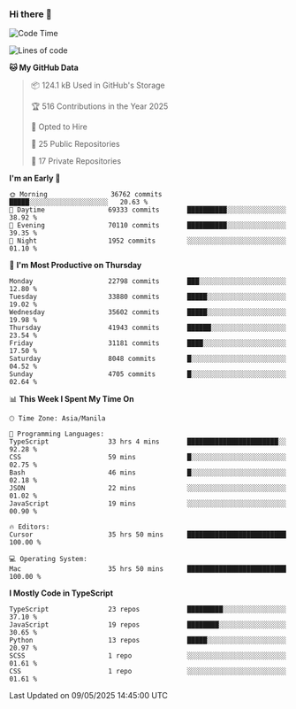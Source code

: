 ### Hi there 👋

<!--START_SECTION:waka-->
![Code Time](http://img.shields.io/badge/Code%20Time-1%2C725%20hrs%2049%20mins-blue)

![Lines of code](https://img.shields.io/badge/From%20Hello%20World%20I%27ve%20Written-66.6%20million%20lines%20of%20code-blue)

**🐱 My GitHub Data** 

> 📦 124.1 kB Used in GitHub's Storage 
 > 
> 🏆 516 Contributions in the Year 2025
 > 
> 💼 Opted to Hire
 > 
> 📜 25 Public Repositories 
 > 
> 🔑 17 Private Repositories 
 > 
**I'm an Early 🐤** 

```text
🌞 Morning                36762 commits       █████░░░░░░░░░░░░░░░░░░░░   20.63 % 
🌆 Daytime                69333 commits       ██████████░░░░░░░░░░░░░░░   38.92 % 
🌃 Evening                70110 commits       ██████████░░░░░░░░░░░░░░░   39.35 % 
🌙 Night                  1952 commits        ░░░░░░░░░░░░░░░░░░░░░░░░░   01.10 % 
```
📅 **I'm Most Productive on Thursday** 

```text
Monday                   22798 commits       ███░░░░░░░░░░░░░░░░░░░░░░   12.80 % 
Tuesday                  33880 commits       █████░░░░░░░░░░░░░░░░░░░░   19.02 % 
Wednesday                35602 commits       █████░░░░░░░░░░░░░░░░░░░░   19.98 % 
Thursday                 41943 commits       ██████░░░░░░░░░░░░░░░░░░░   23.54 % 
Friday                   31181 commits       ████░░░░░░░░░░░░░░░░░░░░░   17.50 % 
Saturday                 8048 commits        █░░░░░░░░░░░░░░░░░░░░░░░░   04.52 % 
Sunday                   4705 commits        █░░░░░░░░░░░░░░░░░░░░░░░░   02.64 % 
```


📊 **This Week I Spent My Time On** 

```text
🕑︎ Time Zone: Asia/Manila

💬 Programming Languages: 
TypeScript               33 hrs 4 mins       ███████████████████████░░   92.28 % 
CSS                      59 mins             █░░░░░░░░░░░░░░░░░░░░░░░░   02.75 % 
Bash                     46 mins             █░░░░░░░░░░░░░░░░░░░░░░░░   02.18 % 
JSON                     22 mins             ░░░░░░░░░░░░░░░░░░░░░░░░░   01.02 % 
JavaScript               19 mins             ░░░░░░░░░░░░░░░░░░░░░░░░░   00.90 % 

🔥 Editors: 
Cursor                   35 hrs 50 mins      █████████████████████████   100.00 % 

💻 Operating System: 
Mac                      35 hrs 50 mins      █████████████████████████   100.00 % 
```

**I Mostly Code in TypeScript** 

```text
TypeScript               23 repos            █████████░░░░░░░░░░░░░░░░   37.10 % 
JavaScript               19 repos            ████████░░░░░░░░░░░░░░░░░   30.65 % 
Python                   13 repos            █████░░░░░░░░░░░░░░░░░░░░   20.97 % 
SCSS                     1 repo              ░░░░░░░░░░░░░░░░░░░░░░░░░   01.61 % 
CSS                      1 repo              ░░░░░░░░░░░░░░░░░░░░░░░░░   01.61 % 
```




 Last Updated on 09/05/2025 14:45:00 UTC
<!--END_SECTION:waka-->
